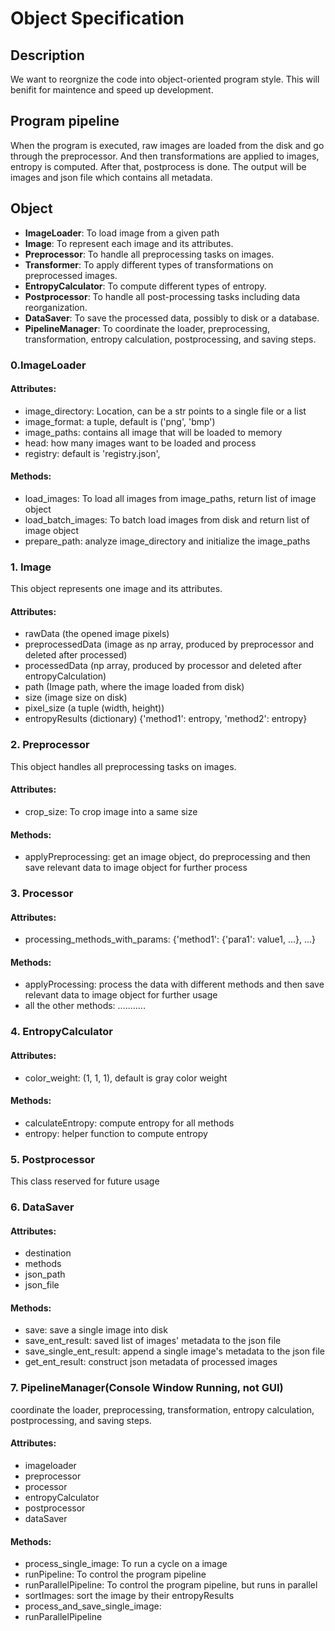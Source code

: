 # Object Specification
## Description
We want to reorgnize the code into object-oriented program style. This will benifit for maintence and speed up development.
## Program pipeline
When the program is executed, raw images are loaded from the disk and go through the preprocessor.
And then transformations are applied to images, entropy is computed.
After that, postprocess is done. The output will be images and json file which contains all metadata.
## Object
- **ImageLoader**: To load image from a given path
- **Image**: To represent each image and its attributes.
- **Preprocessor**: To handle all preprocessing tasks on images.
- **Transformer**: To apply different types of transformations on preprocessed images.
- **EntropyCalculator**: To compute different types of entropy.
- **Postprocessor**: To handle all post-processing tasks including data reorganization.
- **DataSaver**: To save the processed data, possibly to disk or a database.
- **PipelineManager**: To coordinate the loader, preprocessing, transformation, entropy calculation, postprocessing, and saving steps.

### 0.ImageLoader
#### Attributes:
- image_directory: Location, can be a str points to a single file or a list
- image_format: a tuple, default is ('png', 'bmp')
- image_paths: contains all image that will be loaded to memory
- head: how many images want to be loaded and process
- registry: default is 'registry.json', 
#### Methods:
- load_images: To load all images from image_paths, return list of image object
- load_batch_images: To batch load images from disk and return list of image object
- prepare_path: analyze image_directory and initialize the image_paths

### 1. Image
This object represents one image and its attributes.
#### Attributes:
- rawData (the opened image pixels)
- preprocessedData (image as np array, produced by preprocessor and deleted after processed)
- processedData (np array, produced by processor and deleted after entropyCalculation)
- path (Image path, where the image loaded from disk)
- size (image size on disk)
- pixel_size (a tuple (width, height))
- entropyResults (dictionary) {'method1': entropy, 'method2': entropy}

### 2. Preprocessor
This object handles all preprocessing tasks on images.
#### Attributes:
- crop_size: To crop image into a same size
#### Methods:
- applyPreprocessing: get an image object, do preprocessing and then save relevant data to image object for further process
### 3. Processor
#### Attributes:
- processing_methods_with_params: {'method1': {'para1': value1, ...}, ...}
#### Methods:
- applyProcessing: process the data with different methods and then save relevant data to image object for further usage
- all the other methods: ...........

### 4. EntropyCalculator
#### Attributes:
- color_weight: (1, 1, 1), default is gray color weight
#### Methods:
- calculateEntropy: compute entropy for all methods
- entropy: helper function to compute entropy
### 5. Postprocessor
This class reserved for future usage

### 6. DataSaver
#### Attributes:
- destination
- methods
- json_path
- json_file
#### Methods:
- save: save a single image into disk
- save_ent_result: saved list of images' metadata to the json file
- save_single_ent_result: append a single image's metadata to the json file
- get_ent_result: construct json metadata of processed images
### 7. PipelineManager(Console Window Running, not GUI)
coordinate the loader, preprocessing, transformation, entropy calculation, postprocessing, and saving steps.
#### Attributes:
- imageloader
- preprocessor
- processor
- entropyCalculator
- postprocessor
- dataSaver
#### Methods:
- process_single_image: To run a cycle on a image
- runPipeline: To control the program pipeline
- runParallelPipeline: To control the program pipeline, but runs in parallel
- sortImages: sort the image by their entropyResults
- process_and_save_single_image:
- runParallelPipeline